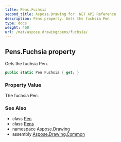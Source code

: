 ```yaml
---
title: Pens.Fuchsia
second_title: Aspose.Drawing for .NET API Reference
description: Pens property. Gets the fuchsia Pen
type: docs
weight: 460
url: /net/aspose.drawing/pens/fuchsia/
---
```

## Pens.Fuchsia property

Gets the fuchsia Pen.

```csharp
public static Pen Fuchsia { get; }
```

### Property Value

The fuchsia Pen.

### See Also

* class [Pen](../../pen/)
* class [Pens](../)
* namespace [Aspose.Drawing](../../pens/)
* assembly [Aspose.Drawing.Common](../../../)


